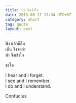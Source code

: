 ```yaml
---
title: ทำ จึงเข้าใจ
date: 2013-08-17 13:34 UTC+07
category: short
tag: quote
layout: post
---
```


ฟัง แล้วก็ลืม  
เห็น จึงจดจำ  
ทำ จึงเข้าใจ  

ขงจื๊อ

I hear and I forget.  
I see and I remember.  
I do and I understand.  

Confucius
